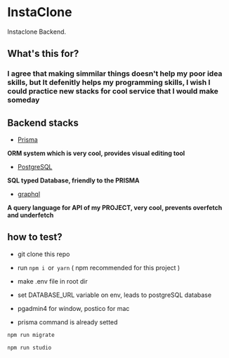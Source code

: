 # InstaClone

Instaclone Backend.

## What's this for?

<h3>
I agree that making simmilar things doesn't help my poor idea skills, but It defenitly helps my programming skills,
I wish I could practice new stacks for cool service that I would make someday
</h3>



## Backend stacks

* [Prisma](https://www.prisma.io/) 

**ORM system which is very cool, provides visual editing tool**

* [PostgreSQL](https://www.postgresql.org/) 

**SQL typed Database, friendly to the PRISMA**

* [graphql](https://graphql.org/) 

**A query language for API of my PROJECT, very cool, prevents overfetch and underfetch**



## how to test? 

* git clone this repo

* run ```npm i ```or``` yarn``` ( npm recommended for this project )

* make .env file in root dir

* set DATABASE_URL variable on env, leads to postgreSQL database

* pgadmin4 for window, postico for mac 

* prisma command is already setted


```bash 
npm run migrate
``` 

```bash 
npm run studio
```  

 